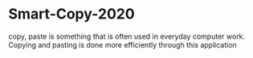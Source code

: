 # Smart-Copy-2020

copy, paste is something that is often used in everyday computer work. Copying and pasting is done more efficiently through this application
